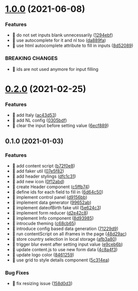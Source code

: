 # [1.0.0](https://github.com/umutcanbolat/autofillr/compare/v0.2.0...v1.0.0) (2021-06-08)


### Features

* 🎸 do not set inputs blank unnecessarily ([1294ebf](https://github.com/umutcanbolat/autofillr/commit/1294ebfbcfcec2f1962a1a94b657eef904dce23c))
* 🎸 use autocomplete for it and nl too ([da889fa](https://github.com/umutcanbolat/autofillr/commit/da889faf7a3364280e47703f5b2f4acc6b4aa854))
* 🎸 use html autocomplete attribute to fill in inputs ([8d52089](https://github.com/umutcanbolat/autofillr/commit/8d52089c9f0b459014fa35b2d6bb7bd944abd690))


### BREAKING CHANGES

* 🧨 ids are not used anymore for input filling

# [0.2.0](https://github.com/umutcanbolat/autofillr/compare/v0.1.0...v0.2.0) (2021-02-25)


### Features

* 🎸 add Italy ([ac43d53](https://github.com/umutcanbolat/autofillr/commit/ac43d53a1e7a5737432e59a3b14b2d8237d5462f))
* 🎸 add NL config ([0305bdf](https://github.com/umutcanbolat/autofillr/commit/0305bdfa318440a508f1df45b340ce720366f25d))
* 🎸 clear the input before setting value ([6ecf889](https://github.com/umutcanbolat/autofillr/commit/6ecf889492d3fb5249e7b98ee727fbccfee83d32))

## 0.1.0 (2021-01-03)

### Features

- 🎸 add content script ([b72f0e8](https://github.com/umutcanbolat/autofillr/commit/b72f0e8bc8b28da8a512cbc4d2beb261d758004d))
- 🎸 add faker util ([07e5f82](https://github.com/umutcanbolat/autofillr/commit/07e5f82513b9693e999563af319a016521a8259f))
- 🎸 add header stylings ([dfc1c31](https://github.com/umutcanbolat/autofillr/commit/dfc1c31bf441caf2cb23b894f3e3132f50978989))
- 🎸 add new icon ([0f12abd](https://github.com/umutcanbolat/autofillr/commit/0f12abdf234d27e0779567f5a635959b64eada39))
- 🎸 create Header component ([c5ffb74](https://github.com/umutcanbolat/autofillr/commit/c5ffb74e801be0387a7b0697bf50df000067b5ec))
- 🎸 define ids for each field to fill in ([6d64c50](https://github.com/umutcanbolat/autofillr/commit/6d64c50e5ac9fa21f93886cadce432123d615739))
- 🎸 implement control panel ([d9156bb](https://github.com/umutcanbolat/autofillr/commit/d9156bb73395e51b684ba7dd712382444e9f0cde))
- 🎸 implement data generator ([99652ab](https://github.com/umutcanbolat/autofillr/commit/99652ab1a950359d7142ff57cf4acc4b0070ca24))
- 🎸 implement dateofBirth fake util ([5e624c3](https://github.com/umutcanbolat/autofillr/commit/5e624c3e5abae43a875701967e1036997bba72be))
- 🎸 implement form reducer ([d2e42c8](https://github.com/umutcanbolat/autofillr/commit/d2e42c86c34ff25000e2608eb37ef796344434e8))
- 🎸 implement Info component ([8d93985](https://github.com/umutcanbolat/autofillr/commit/8d9398562ce29784c5fb577449a4d92c6d17227d))
- 🎸 introcude theming ([c68cb65](https://github.com/umutcanbolat/autofillr/commit/c68cb657b73049a2ef755a72b1d9d301ee50189b))
- 🎸 introduce config based data generation ([71229d9](https://github.com/umutcanbolat/autofillr/commit/71229d9c5b73b325d6bfb4ad7663eada24cb3766))
- 🎸 run contentScript on all iframes in the page ([48d29ac](https://github.com/umutcanbolat/autofillr/commit/48d29ac51d140c07d4e37b6ad8fc923d4ddaa20e))
- 🎸 store country selection in local storage ([afb3a80](https://github.com/umutcanbolat/autofillr/commit/afb3a80ff926b0d53631ec696c8514321107515f))
- 🎸 trigger blur event after setting input value ([e9ceb6b](https://github.com/umutcanbolat/autofillr/commit/e9ceb6b67f79d0edd0c02fce07cd920ce3ceac89))
- 🎸 update content.js to use new form data ([4c8a4f3](https://github.com/umutcanbolat/autofillr/commit/4c8a4f37f7e406449a02a3bfcc3e8122de22ad37))
- 🎸 update logo color ([8461259](https://github.com/umutcanbolat/autofillr/commit/8461259099e6de1d32674ca81331df4c6b4a9da8))
- 🎸 use grid to style details component ([5c314ea](https://github.com/umutcanbolat/autofillr/commit/5c314ea4a75a6546a95b6cd9747096c4e4496f45))

### Bug Fixes

- 🐛 fix resizing issue ([158d0d3](https://github.com/umutcanbolat/autofillr/commit/158d0d3bfb426301a8dff57a54595c14c0001552))

